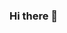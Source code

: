 ### Hi there 👋
<!--
**tonytran1307/tonytran1307** is a ✨ _special_ ✨ repository because its `README.md` (this file) appears on your GitHub profile.

Here are some ideas to get you started:

- 🔭 I’m currently working as Node Operator for different layer 1 blockchain projects: Subspace, Aptos, Sui.
- 🌱 I’m currently learning new program languages such as: Golang, Rust, Cosmos SDK.
- 👯 I’m looking to collaborate on Software Development, Blockchain Project, Web3.
- 📫 How to reach me: Dm me via trancaotuong1307@gmail.com or with Linkedin in bio.
-->
